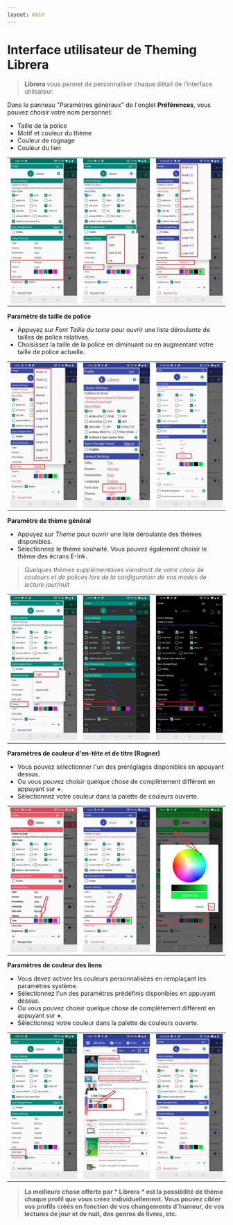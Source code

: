 ```yaml
---
layout: main
---
```


# Interface utilisateur de Theming Librera

> **Librera** vous permet de personnaliser chaque détail de l'interface utilisateur.

Dans le panneau &quot;Paramètres généraux&quot; de l'onglet **Préférences**, vous pouvez choisir votre nom personnel:

* Taille de la police
* Motif et couleur du thème
* Couleur de rognage
* Couleur du lien

||||
|-|-|-|
|![](1.jpg)|![](2.jpg)|![](3.jpg)|

**Paramètre de taille de police**

* Appuyez sur _Font Taille du texte_ pour ouvrir une liste déroulante de tailles de police relatives.
* Choisissez la taille de la police en diminuant ou en augmentant votre taille de police actuelle.

||||
|-|-|-|
|![](34.jpg)|![](32.jpg)|![](33.jpg)|

**Paramètre de thème général**

* Appuyez sur _Theme_ pour ouvrir une liste déroulante des thèmes disponibles.
* Sélectionnez le thème souhaité. Vous pouvez également choisir le thème des écrans E-Ink.

> _Quelques thèmes supplémentaires viendront de votre choix de couleurs et de polices lors de la configuration de vos modes de lecture jour/nuit_

||||
|-|-|-|
|![](21.jpg)|![](22.jpg)|![](23.jpg)|

**Paramètres de couleur d'en-tête et de titre (Rogner)**

* Vous pouvez sélectionner l'un des préréglages disponibles en appuyant dessus.
* Ou vous pouvez choisir quelque chose de complètement différent en appuyant sur **+**.
* Sélectionnez votre couleur dans la palette de couleurs ouverte.

||||
|-|-|-|
|![](11.jpg)|![](12.jpg)|![](13.jpg)|

**Paramètres de couleur des liens**

* Vous devez activer les couleurs personnalisées en remplaçant les paramètres système.
* Sélectionnez l'un des paramètres prédéfinis disponibles en appuyant dessus.
* Ou vous pouvez choisir quelque chose de complètement différent en appuyant sur **+**.
* Sélectionnez votre couleur dans la palette de couleurs ouverte.

||||
|-|-|-|
|![](41.jpg)|![](42.jpg)|![](43.jpg)|

> **La meilleure chose offerte par * Librera * est la possibilité de thème chaque profil que vous créez individuellement. Vous pouvez cibler vos profils créés en fonction de vos changements d'humeur, de vos lectures de jour et de nuit, des genres de livres, etc.**
